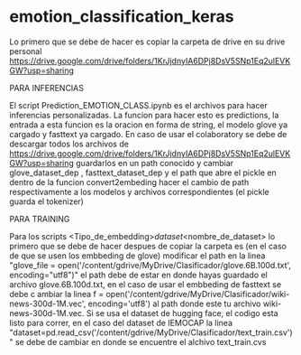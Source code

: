 # emotion_classification_keras

Lo primero que se debe de hacer es copiar la carpeta de drive en su drive personal
https://drive.google.com/drive/folders/1KrJjdnyIA6DPj8DsV5SNp1Eq2ulEVKGW?usp=sharing

PARA INFERENCIAS

El script Prediction_EMOTION_CLASS.ipynb es el archivos para hacer inferencias personalizadas. La funcion para hacer esto es predictions, la entrada a esta funcion es la oracion
en forma de string, el modelo glove ya cargado y fasttext ya cargado. En caso de usar el colaboratory se debe de descargar todos los archivos de https://drive.google.com/drive/folders/1KrJjdnyIA6DPj8DsV5SNp1Eq2ulEVKGW?usp=sharing
guardarlos en un path conocido y cambiar glove_dataset_dep , fasttext_dataset_dep y el path que abre el pickle en dentro de la funcion convert2embeding hacer el cambio de path respectivamente a los modelos y archivos correspondientes (el pickle guarda el tokenizer)

PARA TRAINING

Para los scripts <Tipo_de_embedding>_dataset_<nombre_de_dataset> lo primero que se debe de hacer despues de copiar la carpeta es (en el caso de que se usen los embbeding de glove) modificar el path en la linea "glove_file = open('/content/gdrive/MyDrive/Clasificador/glove.6B.100d.txt', encoding="utf8")" el path debe de estar en donde hayas 
guardado el archivo glove.6B.100d.txt, en el caso de usar el embbeding de fasttext se debe c ambiar la linea f = open('/content/gdrive/MyDrive/Clasificador/wiki-news-300d-1M.vec', encoding='utf8') al path donde este tu archivo wiki-news-300d-1M.vec. Si se usa el dataset de hugging face, el codigo esta listo para correr, en el caso del dataset de IEMOCAP la linea "dataset=pd.read_csv('/content/gdrive/MyDrive/Clasificador/text_train.csv')" se debe de cambiar en donde se encuentre el alchivo text_train.cvs

